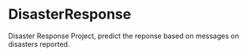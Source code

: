 # DisasterResponse
Disaster Response Project, predict the reponse based on messages on disasters reported.
